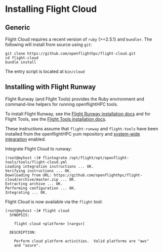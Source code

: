 # Installing Flight Cloud

## Generic

Flight Cloud requires a recent version of `ruby` (>=2.5.1) and `bundler`.
The following will install from source using `git`:

```
git clone https://github.com/openflighthpc/flight-cloud.git
cd flight-cloud
bundle install
```

The entry script is located at `bin/cloud`

## Installing with Flight Runway

Flight Runway (and Flight Tools) provides the Ruby environment and command-line helpers for running openflightHPC tools.

To install Flight Runway, see the [Flight Runway installation docs](https://github.com/openflighthpc/flight-runway#installation>) and for Flight Tools, see the [Flight Tools installation docs](https://github.com/openflighthpc/openflight-tools#installation>).

These instructions assume that `flight-runway` and `flight-tools` have been installed from the openflightHPC yum repository and [system-wide integration](https://github.com/openflighthpc/flight-runway#system-wide-integration) enabled.

Integrate Flight Cloud to runway:

```
[root@myhost ~]# flintegrate /opt/flight/opt/openflight-tools/tools/flight-cloud.yml
Loading integration instructions ... OK.
Verifying instructions ... OK.
Downloading from URL: https://github.com/openflighthpc/flight-cloud/archive/master.zip ... OK.
Extracting archive ... OK.
Performing configuration ... OK.
Integrating ... OK.
```

Flight Cloud is now available via the `flight` tool:

```
[root@myhost ~]# flight cloud
  SYNOPSIS:

    flight cloud <platform> [<args>]

  DESCRIPTION:

    Perform cloud platform activities.  Valid platforms are "aws"
    and "azure".
```
